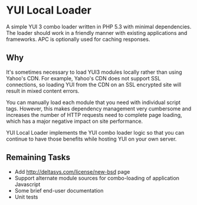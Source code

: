 YUI Local Loader
================

A simple YUI 3 combo loader written in PHP 5.3 with minimal dependencies.  The 
loader should work in a friendly manner with existing applications and
frameworks.  APC is optionally used for caching responses.

Why
---

It's sometimes necessary to load YUI3 modules locally rather than using Yahoo's 
CDN.  For example, Yahoo's CDN does not support SSL connections, so loading
YUI from the CDN on an SSL encrypted site will result in mixed content errors.

You can manually load each module that you need with individual script tags.
However, this makes dependency management very cumbersome and increases the 
number of HTTP requests need to complete page loading, which has a major 
negative impact on site performance.

YUI Local Loader implements the YUI combo loader logic so that you can continue
to have those benefits while hosting YUI on your own server.

Remaining Tasks
---------------

* Add http://deltasys.com/license/new-bsd page
* Support alternate module sources for combo-loading of application Javascript
* Some brief end-user documentation
* Unit tests
